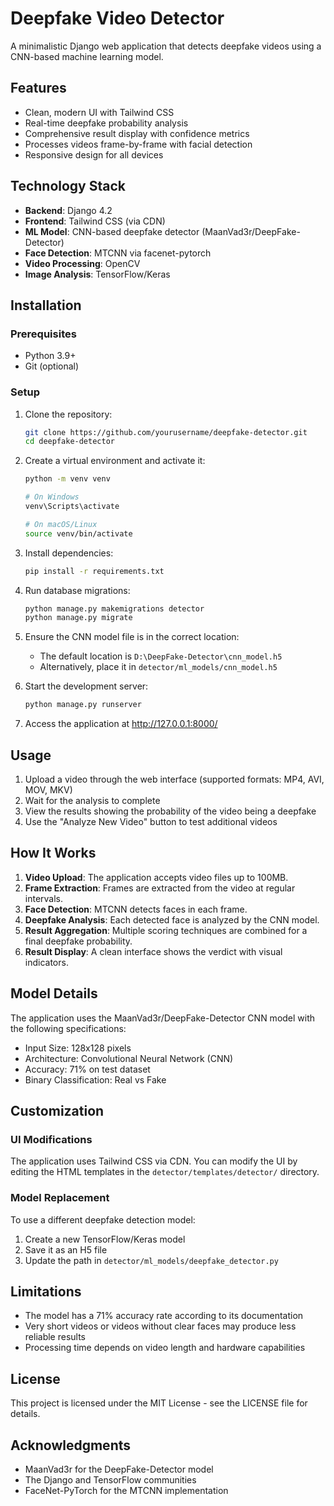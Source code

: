 # Deepfake Video Detector

A minimalistic Django web application that detects deepfake videos using a CNN-based machine learning model.

## Features

- Clean, modern UI with Tailwind CSS
- Real-time deepfake probability analysis
- Comprehensive result display with confidence metrics
- Processes videos frame-by-frame with facial detection
- Responsive design for all devices

## Technology Stack

- **Backend**: Django 4.2
- **Frontend**: Tailwind CSS (via CDN)
- **ML Model**: CNN-based deepfake detector (MaanVad3r/DeepFake-Detector)
- **Face Detection**: MTCNN via facenet-pytorch
- **Video Processing**: OpenCV
- **Image Analysis**: TensorFlow/Keras

## Installation

### Prerequisites

- Python 3.9+
- Git (optional)

### Setup

1. Clone the repository:
   ```bash
   git clone https://github.com/yourusername/deepfake-detector.git
   cd deepfake-detector
   ```

2. Create a virtual environment and activate it:
   ```bash
   python -m venv venv
   
   # On Windows
   venv\Scripts\activate
   
   # On macOS/Linux
   source venv/bin/activate
   ```

3. Install dependencies:
   ```bash
   pip install -r requirements.txt
   ```

4. Run database migrations:
   ```bash
   python manage.py makemigrations detector
   python manage.py migrate
   ```

5. Ensure the CNN model file is in the correct location:
   - The default location is `D:\DeepFake-Detector\cnn_model.h5`
   - Alternatively, place it in `detector/ml_models/cnn_model.h5`

6. Start the development server:
   ```bash
   python manage.py runserver
   ```

7. Access the application at http://127.0.0.1:8000/

## Usage

1. Upload a video through the web interface (supported formats: MP4, AVI, MOV, MKV)
2. Wait for the analysis to complete
3. View the results showing the probability of the video being a deepfake
4. Use the "Analyze New Video" button to test additional videos

## How It Works

1. **Video Upload**: The application accepts video files up to 100MB.
2. **Frame Extraction**: Frames are extracted from the video at regular intervals.
3. **Face Detection**: MTCNN detects faces in each frame.
4. **Deepfake Analysis**: Each detected face is analyzed by the CNN model.
5. **Result Aggregation**: Multiple scoring techniques are combined for a final deepfake probability.
6. **Result Display**: A clean interface shows the verdict with visual indicators.

## Model Details

The application uses the MaanVad3r/DeepFake-Detector CNN model with the following specifications:
- Input Size: 128x128 pixels
- Architecture: Convolutional Neural Network (CNN)
- Accuracy: 71% on test dataset
- Binary Classification: Real vs Fake

## Customization

### UI Modifications

The application uses Tailwind CSS via CDN. You can modify the UI by editing the HTML templates in the `detector/templates/detector/` directory.

### Model Replacement

To use a different deepfake detection model:
1. Create a new TensorFlow/Keras model
2. Save it as an H5 file
3. Update the path in `detector/ml_models/deepfake_detector.py`

## Limitations

- The model has a 71% accuracy rate according to its documentation
- Very short videos or videos without clear faces may produce less reliable results
- Processing time depends on video length and hardware capabilities

## License

This project is licensed under the MIT License - see the LICENSE file for details.

## Acknowledgments

- MaanVad3r for the DeepFake-Detector model
- The Django and TensorFlow communities
- FaceNet-PyTorch for the MTCNN implementation